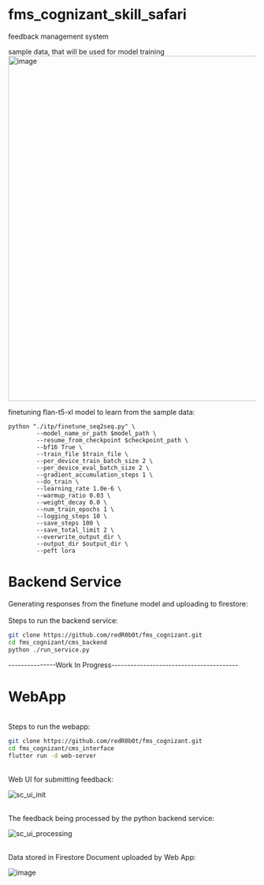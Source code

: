 # fms_cognizant_skill_safari
feedback management system


sample data, that will be used for model training
<img width="700"  alt="image" src="https://github.com/redR0b0t/fms_cognizant/assets/143605527/9a7d9330-299c-4226-863e-3af32d834cc4">


finetuning flan-t5-xl model to learn from the sample data:
```python3
python "./itp/finetune_seq2seq.py" \
        --model_name_or_path $model_path \
        --resume_from_checkpoint $checkpoint_path \
        --bf16 True \
        --train_file $train_file \
        --per_device_train_batch_size 2 \
        --per_device_eval_batch_size 2 \
        --gradient_accumulation_steps 1 \
        --do_train \
        --learning_rate 1.0e-6 \
        --warmup_ratio 0.03 \
        --weight_decay 0.0 \
        --num_train_epochs 1 \
        --logging_steps 10 \
        --save_steps 100 \
        --save_total_limit 2 \
        --overwrite_output_dir \
        --output_dir $output_dir \
        --peft lora
```

# Backend Service
Generating responses from the finetune model and uploading to firestore:  <br>
<br>
Steps to run the backend service:<br>

```bash
git clone https://github.com/redR0b0t/fms_cognizant.git
cd fms_cognizant/cms_backend
python ./run_service.py
```
---------------Work In Progress----------------------------------------


# WebApp
<br>
Steps to run the webapp:<br>

```bash
git clone https://github.com/redR0b0t/fms_cognizant.git
cd fms_cognizant/cms_interface
flutter run -d web-server
```


<br>
Web UI for submitting feedback:  <br> 

![sc_ui_init](https://github.com/redR0b0t/fms_cognizant/assets/143605527/7c8fa90a-2102-46ba-9bfc-98239946eaf8)


<br>
The feedback being processed by the python backend service:  <br>

![sc_ui_processing](https://github.com/redR0b0t/fms_cognizant/assets/143605527/8b1fd639-747b-4b2e-945b-e89dca21fc46)


<br>
Data stored in Firestore Document uploaded by Web App:<br>

![image](https://github.com/redR0b0t/fms_cognizant/assets/143605527/467c6679-64f5-49a2-a59d-3c0b1e8114be)

